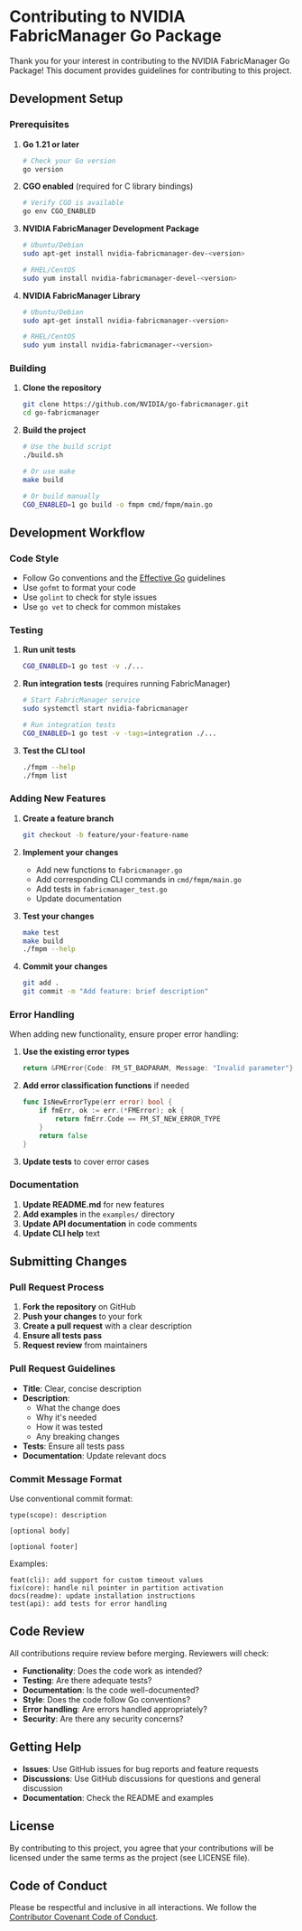 # Contributing to NVIDIA FabricManager Go Package

Thank you for your interest in contributing to the NVIDIA FabricManager Go Package! This document provides guidelines for contributing to this project.

## Development Setup

### Prerequisites

1. **Go 1.21 or later**
   ```bash
   # Check your Go version
   go version
   ```

2. **CGO enabled** (required for C library bindings)
   ```bash
   # Verify CGO is available
   go env CGO_ENABLED
   ```

3. **NVIDIA FabricManager Development Package**
   ```bash
   # Ubuntu/Debian
   sudo apt-get install nvidia-fabricmanager-dev-<version>
   
   # RHEL/CentOS
   sudo yum install nvidia-fabricmanager-devel-<version>
   ```

4. **NVIDIA FabricManager Library**
   ```bash
   # Ubuntu/Debian
   sudo apt-get install nvidia-fabricmanager-<version>
   
   # RHEL/CentOS
   sudo yum install nvidia-fabricmanager-<version>
   ```

### Building

1. **Clone the repository**
   ```bash
   git clone https://github.com/NVIDIA/go-fabricmanager.git
   cd go-fabricmanager
   ```

2. **Build the project**
   ```bash
   # Use the build script
   ./build.sh
   
   # Or use make
   make build
   
   # Or build manually
   CGO_ENABLED=1 go build -o fmpm cmd/fmpm/main.go
   ```

## Development Workflow

### Code Style

- Follow Go conventions and the [Effective Go](https://golang.org/doc/effective_go.html) guidelines
- Use `gofmt` to format your code
- Use `golint` to check for style issues
- Use `go vet` to check for common mistakes

### Testing

1. **Run unit tests**
   ```bash
   CGO_ENABLED=1 go test -v ./...
   ```

2. **Run integration tests** (requires running FabricManager)
   ```bash
   # Start FabricManager service
   sudo systemctl start nvidia-fabricmanager
   
   # Run integration tests
   CGO_ENABLED=1 go test -v -tags=integration ./...
   ```

3. **Test the CLI tool**
   ```bash
   ./fmpm --help
   ./fmpm list
   ```

### Adding New Features

1. **Create a feature branch**
   ```bash
   git checkout -b feature/your-feature-name
   ```

2. **Implement your changes**
   - Add new functions to `fabricmanager.go`
   - Add corresponding CLI commands in `cmd/fmpm/main.go`
   - Add tests in `fabricmanager_test.go`
   - Update documentation

3. **Test your changes**
   ```bash
   make test
   make build
   ./fmpm --help
   ```

4. **Commit your changes**
   ```bash
   git add .
   git commit -m "Add feature: brief description"
   ```

### Error Handling

When adding new functionality, ensure proper error handling:

1. **Use the existing error types**
   ```go
   return &FMError{Code: FM_ST_BADPARAM, Message: "Invalid parameter"}
   ```

2. **Add error classification functions** if needed
   ```go
   func IsNewErrorType(err error) bool {
       if fmErr, ok := err.(*FMError); ok {
           return fmErr.Code == FM_ST_NEW_ERROR_TYPE
       }
       return false
   }
   ```

3. **Update tests** to cover error cases

### Documentation

1. **Update README.md** for new features
2. **Add examples** in the `examples/` directory
3. **Update API documentation** in code comments
4. **Update CLI help** text

## Submitting Changes

### Pull Request Process

1. **Fork the repository** on GitHub
2. **Push your changes** to your fork
3. **Create a pull request** with a clear description
4. **Ensure all tests pass**
5. **Request review** from maintainers

### Pull Request Guidelines

- **Title**: Clear, concise description
- **Description**: 
  - What the change does
  - Why it's needed
  - How it was tested
  - Any breaking changes
- **Tests**: Ensure all tests pass
- **Documentation**: Update relevant docs

### Commit Message Format

Use conventional commit format:
```
type(scope): description

[optional body]

[optional footer]
```

Examples:
```
feat(cli): add support for custom timeout values
fix(core): handle nil pointer in partition activation
docs(readme): update installation instructions
test(api): add tests for error handling
```

## Code Review

All contributions require review before merging. Reviewers will check:

- **Functionality**: Does the code work as intended?
- **Testing**: Are there adequate tests?
- **Documentation**: Is the code well-documented?
- **Style**: Does the code follow Go conventions?
- **Error handling**: Are errors handled appropriately?
- **Security**: Are there any security concerns?

## Getting Help

- **Issues**: Use GitHub issues for bug reports and feature requests
- **Discussions**: Use GitHub discussions for questions and general discussion
- **Documentation**: Check the README and examples

## License

By contributing to this project, you agree that your contributions will be licensed under the same terms as the project (see LICENSE file).

## Code of Conduct

Please be respectful and inclusive in all interactions. We follow the [Contributor Covenant Code of Conduct](https://www.contributor-covenant.org/version/2/0/code_of_conduct/). 
